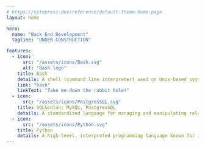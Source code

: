 ```yaml
---
# https://vitepress.dev/reference/default-theme-home-page
layout: home

hero:
  name: "Back End Development"
  tagline: "UNDER CONSTRUCTION"

features:
  - icon:
      src: "/assets/icons/Bash.svg"
      alt: "Bash logo"
    title: Bash
    details: A shell (command line interpreter) used on Unix-based systems that lets you interact with your computer by typing commands
    link: "bash"
    linkText: "Take me down the rabbit hole!"
  - icon:
      src: "/assets/icons/PostgresSQL.svg"
    title: SQL&colon; MySQL, PostgresSQL
    details: A standardized language for managing and manipulating relational databases (COMING SOON)
  - icon:
      src: "/assets/icons/Python.svg"
    title: Python
    details: A high-level, interpreted programming language known for its readability, simplicity, and vast ecosystem of libraries and frameworks (COMING SOON)
---
```

